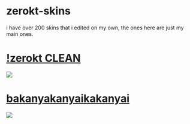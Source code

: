 # zerokt-skins
i have over 200 skins that i edited on my own, the ones here are just my main ones.

# [!zerokt CLEAN](https://drive.google.com/file/d/1wRvC4yOJK9LAsXx6xGprR8y6IzdRJrsA/view?usp=sharing)
![](https://osu.ppy.sh/ss/15474705/778c)

# [bakanyakanyaikakanyai](https://www.mediafire.com/file/htn463kywqp6jh5/-_-%252Bbakanyakanyaikakanyai%252B-.osk/file)
![](https://osu.ppy.sh/ss/15110752/487d)

